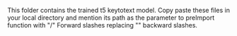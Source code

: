 This folder contains the trained t5 keytotext model. Copy paste these files in your local directory and mention its path as the parameter to preImport function with "/" 
Forward slashes replacing "\" backward slashes.
